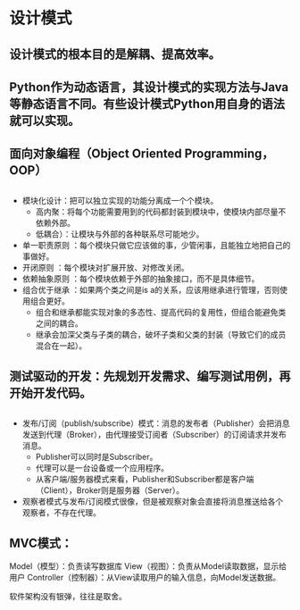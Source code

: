 
# 设计模式

## 设计模式的根本目的是解耦、提高效率。
## Python作为动态语言，其设计模式的实现方法与Java等静态语言不同。有些设计模式Python用自身的语法就可以实现。
##
## 面向对象编程（Object Oriented Programming，OOP）
##
##
- 模块化设计：把可以独立实现的功能分离成一个个模块。
  - 高内聚：将每个功能需要用到的代码都封装到模块中，使模块内部尽量不依赖外部。
  - 低耦合）：让模块与外部的各种联系尽可能地少。
- 单一职责原则    ：每个模块只做它应该做的事，少管闲事，且能独立地把自己的事做好。
- 开闭原则        ：每个模块对扩展开放、对修改关闭。
- 依赖抽象原则    ：每个模块依赖于外部的抽象接口，而不是具体细节。
- 组合优于继承    ：如果两个类之间是is a的关系，应该用继承进行管理，否则使用组合更好。
  - 组合和继承都能实现对象的多态性、提高代码的复用性，但组合能避免类之间的耦合。
  - 继承会加深父类与子类的耦合，破坏子类和父类的封装（导致它们的成员混合在一起）。
## 测试驱动的开发：先规划开发需求、编写测试用例，再开始开发代码。
##
- 发布/订阅（publish/subscribe）模式：消息的发布者（Publisher）会把消息发送到代理（Broker），由代理接受订阅者（Subscriber）的订阅请求并发布消息。
  - Publisher可以同时是Subscriber。
  - 代理可以是一台设备或一个应用程序。
  - 从客户端/服务器模式来看，Publisher和Subscriber都是客户端（Client），Broker则是服务器（Server）。
- 观察者模式与发布/订阅模式很像，但是被观察对象会直接将消息推送给各个观察者，不存在代理。
##
##
## MVC模式：
Model（模型）：负责读写数据库
View（视图）：负责从Model读取数据，显示给用户
Controller（控制器）：从View读取用户的输入信息，向Model发送数据。

软件架构没有银弹，往往是取舍。